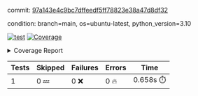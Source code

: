 commit: [97a143e4c9bc7dffeedf5ff78823e38a47d8df32](https://github.com/rcmdnk/python-template/tree/97a143e4c9bc7dffeedf5ff78823e38a47d8df32)

condition: branch=main, os=ubuntu-latest, python_version=3.10

[![test](https://github.com/rcmdnk/python-template/actions/workflows/test.yml/badge.svg)](https://github.com/rcmdnk/python-template/actions/runs/5779708092)
<a href="https://github.com/rcmdnk/python-template/blob/97a143e4c9bc7dffeedf5ff78823e38a47d8df32/README.md"><img alt="Coverage" src="https://img.shields.io/badge/Coverage-100%25-brightgreen.svg" /></a><details><summary>Coverage Report </summary><table><tr><th>File</th><th>Stmts</th><th>Miss</th><th>Cover</th></tr><tbody><tr><td><b>TOTAL</b></td><td><b>1</b></td><td><b>0</b></td><td><b>100%</b></td></tr></tbody></table></details>

| Tests | Skipped | Failures | Errors | Time |
| ----- | ------- | -------- | -------- | ------------------ |
| 1 | 0 :zzz: | 0 :x: | 0 :fire: | 0.658s :stopwatch: |


